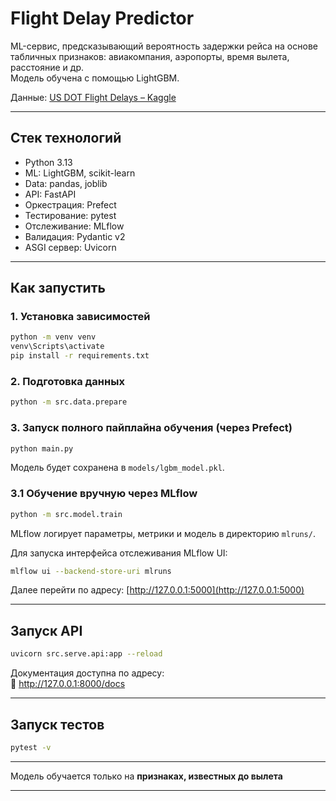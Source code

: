 #  Flight Delay Predictor

ML-сервис, предсказывающий вероятность задержки рейса на основе табличных признаков: авиакомпания, аэропорты, время вылета, расстояние и др.  
Модель обучена с помощью LightGBM.

Данные: [US DOT Flight Delays – Kaggle](https://www.kaggle.com/datasets/usdot/flight-delays?resource=download)

---

##  Стек технологий

-  Python 3.13  
-  ML: LightGBM, scikit-learn  
-  Data: pandas, joblib  
-  API: FastAPI  
-  Оркестрация: Prefect  
-  Тестирование: pytest  
-  Отслеживание: MLflow  
-  Валидация: Pydantic v2  
-  ASGI сервер: Uvicorn

---


##  Как запустить

### 1. Установка зависимостей

```bash
python -m venv venv
venv\Scripts\activate
pip install -r requirements.txt
```

### 2. Подготовка данных

```bash
python -m src.data.prepare
```

### 3. Запуск полного пайплайна обучения (через Prefect)

```bash
python main.py
```

Модель будет сохранена в `models/lgbm_model.pkl`.

### 3.1 Обучение вручную через MLflow

```bash
python -m src.model.train
```

MLflow логирует параметры, метрики и модель в директорию `mlruns/`.

Для запуска интерфейса отслеживания MLflow UI:

```bash
mlflow ui --backend-store-uri mlruns
```

Далее перейти по адресу: [http://127.0.0.1:5000](http://127.0.0.1:5000)

---

##  Запуск API

```bash
uvicorn src.serve.api:app --reload
```

Документация доступна по адресу:  
📎 http://127.0.0.1:8000/docs

---

##  Запуск тестов

```bash
pytest -v
```

---

Модель обучается только на **признаках, известных до вылета**

---